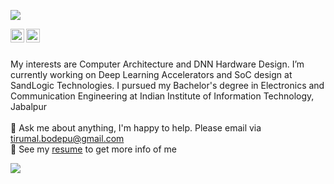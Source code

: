 <img src="https://capsule-render.vercel.app/api?type=cylinder&color=timeGradient&height=200&section=header&text=Hi!%20I%27m%20Tirumal.&fontSize=50"></img>

<a href="https://www.linkedin.com/in/tirumalnaidu/">
  <img align="left" alt="LinkdeIn" width="22px" src="https://cdn.jsdelivr.net/npm/simple-icons@v3/icons/linkedin.svg" />
</a>
<a href="https://twitter.com/tirumal_naidu">
  <img align="left" alt="Twitter" width="22px" src="https://cdn.jsdelivr.net/npm/simple-icons@v3/icons/twitter.svg" />
</a>

<br />
<br />

My interests are Computer Architecture and DNN Hardware Design. I’m currently working on Deep Learning Accelerators and SoC design at SandLogic Technologies. I pursued my Bachelor's degree in Electronics and Communication Engineering at Indian Institute of Information Technology, Jabalpur<br />
<br />
💬 Ask me about anything, I'm happy to help. Please email via tirumal.bodepu@gmail.com<br />
📎 See my [resume](https://drive.google.com/file/d/1z-yy9UQDrXKg-kFXAfO43DzBFpSg0rQp/view?usp=sharing) to get more info of me<br />

<!-- <p align="center"> -->
<img src="https://github-readme-stats.vercel.app/api?username=tirumalnaidu&show_icons=true&hide_border=true" />
<!-- </p> -->

